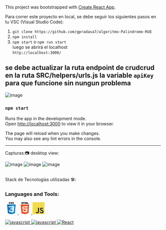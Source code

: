 
This project was bootstrapped with [Create React App](https://github.com/facebook/create-react-app).


Para correr este proyecto en local, se debe seguir los siguientes pasos en tu VSC (Visual Studio Code):
<ol>
<li><code>git clone https://github.com/gpradasa7/algoritmo-Palindrome-RUE</code></li>
<li><code>npm install</code></li>
<li><code>npm start</code> o <code>npm run start</code></li>
luego se abrirá el localhost
<br>
<code>http://localhost:3000/</code>
</ol>

## se debe actualizar la ruta endpoint de crudcrud en la ruta SRC/helpers/urls.js la variable <code>apiKey</code>  para que funcione sin nungun problema

![image](https://user-images.githubusercontent.com/101824921/184987926-269c1a3d-dc25-483e-9c01-db23d5d65d90.png)


### `npm start`

Runs the app in the development mode.\
Open [http://localhost:3000](http://localhost:3000) to view it in your browser.

The page will reload when you make changes.\
You may also see any lint errors in the console.

<hr>
Capturas:📷 
desktop view:

![image](https://user-images.githubusercontent.com/101824921/184987754-67b8c36b-132d-4be6-b0c3-92dfc59717cd.png)
![image](https://user-images.githubusercontent.com/101824921/184987790-ff358b8b-b63b-4f71-bc1b-be0c78c2e442.png)
![image](https://user-images.githubusercontent.com/101824921/184987820-8c36782b-0d0d-4880-abc4-4c73f118224d.png)


<br>
Stack de Tecnologías utilizadas 🛠️:
<br>
<h3 align="left">Languages and Tools:</h3>
<p align="left"> <a href="https://www.w3schools.com/css/" target="_blank" rel="noreferrer"> <img src="https://raw.githubusercontent.com/devicons/devicon/master/icons/css3/css3-original-wordmark.svg" alt="css3" width="40" height="40"/> </a> <a href="https://www.w3.org/html/" target="_blank" rel="noreferrer"> <img src="https://raw.githubusercontent.com/devicons/devicon/master/icons/html5/html5-original-wordmark.svg" alt="html5" width="40" height="40"/> </a> <a href="https://developer.mozilla.org/en-US/docs/Web/JavaScript" target="_blank" rel="noreferrer"> <img src="https://raw.githubusercontent.com/devicons/devicon/master/icons/javascript/javascript-original.svg" alt="javascript" width="40" height="40"/> </a>  </p>
 <a href="https://getbootstrap.com/"> <img src="https://cdn.worldvectorlogo.com/logos/bootstrap-4.svg" alt="javascript" width="40" height="40"/> </a> 
  <a href="https://es.redux.js.org/"> <img src="https://cdn.worldvectorlogo.com/logos/redux.svg" alt="javascript" width="40" height="40"/> </a> 
    <a href="https://reactjs.org/"> <img src=" https://cdn.worldvectorlogo.com/logos/react-2.svg
" alt="React" width="40" height="40"/> </a> 
 </p>

 

